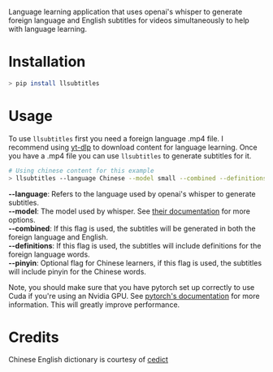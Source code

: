 Language learning application that uses openai's whisper to generate foreign language and English subtitles for videos simultaneously to help with language learning.

# Installation

```bash
> pip install llsubtitles
```

# Usage

To use `llsubtitles` first you need a foreign language .mp4 file. I recommend using [yt-dlp](https://github.com/yt-dlp/yt-dlp) to download content for language learning. Once you have a .mp4 file you can use `llsubtitles` to generate subtitles for it.

```bash
# Using chinese content for this example
> llsubtitles --language Chinese --model small --combined --definitions --pinyin example.mp4
```

**--language**: Refers to the language used by openai's whisper to generate subtitles.<br>
**--model**: The model used by whisper. See [their documentation](https://github.com/openai/whisper) for more options.<br>
**--combined**: If this flag is used, the subtitles will be generated in both the foreign language and English.<br>
**--definitions**: If this flag is used, the subtitles will include definitions for the foreign language words.<br>
**--pinyin**: Optional flag for Chinese learners, if this flag is used, the subtitles will include pinyin for the Chinese words.

Note, you should make sure that you have pytorch set up correctly to use Cuda if you're using an Nvidia GPU. See [pytorch's documentation](https://pytorch.org/get-started/locally/) for more information. This will greatly improve performance.

# Credits
Chinese English dictionary is courtesy of [cedict](https://www.mdbg.net/chinese/dictionary?page=cedict)